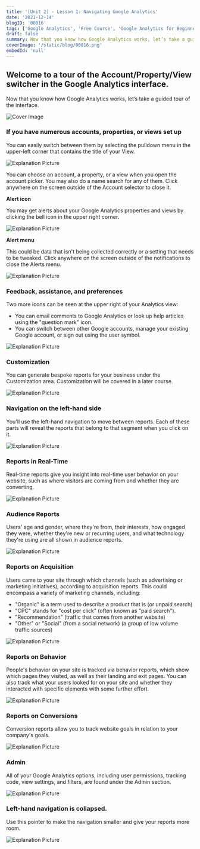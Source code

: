 ```yaml
---
title: '[Unit 2] - Lesson 1: Navigating Google Analytics'
date: '2021-12-14'
blogID: '00016'
tags: ['Google Analytics', 'Free Course', 'Google Analytics for Beginners']
draft: false
summary: Now that you know how Google Analytics works, let’s take a guided tour of the interface. Lets understand the Universal Analytics Dashboard.
coverImage: '/static/blog/00016.png'
embedId: 'null'
---
```


## Welcome to a tour of the Account/Property/View switcher in the Google Analytics interface.

Now that you know how Google Analytics works, let’s take a guided tour of the interface.

![Cover Image](/static/blog/00016.png)

### If you have numerous accounts, properties, or views set up

You can easily switch between them by selecting the pulldown menu in the upper-left corner that contains the title of your View.

![Explanation Picture](/static/blog/00016_1.png)

You can choose an account, a property, or a view when you open the account picker. You may also do a name search for any of them. Click anywhere on the screen outside of the Account selector to close it.

**Alert icon**

You may get alerts about your Google Analytics properties and views by clicking the bell icon in the upper right corner.

![Explanation Picture](/static/blog/00016_3.png)

**Alert menu**

This could be data that isn't being collected correctly or a setting that needs to be tweaked. Click anywhere on the screen outside of the notifications to close the Alerts menu.

![Explanation Picture](/static/blog/00016_2.png)

### Feedback, assistance, and preferences

Two more icons can be seen at the upper right of your Analytics view:

- You can email comments to Google Analytics or look up help articles using the "question mark" icon.
- You can switch between other Google accounts, manage your existing Google account, or sign out using the user symbol.

![Explanation Picture](/static/blog/00016_3.png)

### Customization

You can generate bespoke reports for your business under the Customization area. Customization will be covered in a later course.

![Explanation Picture](/static/blog/00016_4.png)

### Navigation on the left-hand side

You'll use the left-hand navigation to move between reports. Each of these parts will reveal the reports that belong to that segment when you click on it.

![Explanation Picture](/static/blog/00016_5.png)

### Reports in Real-Time

Real-time reports give you insight into real-time user behavior on your website, such as where visitors are coming from and whether they are converting.

![Explanation Picture](/static/blog/00016_6.png)

### Audience **Reports**

Users' age and gender, where they're from, their interests, how engaged they were, whether they're new or recurring users, and what technology they're using are all shown in audience reports.

![Explanation Picture](/static/blog/00016_7.png)

### Reports on **Acquisition**

Users came to your site through which channels (such as advertising or marketing initiatives), according to acquisition reports. This could encompass a variety of marketing channels, including:

- "Organic" is a term used to describe a product that is (or unpaid search)
- "CPC" stands for "cost per click" (often known as "paid search").
- "Recommendation" (traffic that comes from another website)
- "Other" or "Social" (from a social network) (a group of low volume traffic sources)

![Explanation Picture](/static/blog/00016_8.png)

### Reports on Behavior

People's behavior on your site is tracked via behavior reports, which show which pages they visited, as well as their landing and exit pages. You can also track what your users looked for on your site and whether they interacted with specific elements with some further effort.

![Explanation Picture](/static/blog/00016_9.png)

### Reports on Conversions

Conversion reports allow you to track website goals in relation to your company's goals.

![Explanation Picture](/static/blog/00016_10.png)

### Admin

All of your Google Analytics options, including user permissions, tracking code, view settings, and filters, are found under the Admin section.

![Explanation Picture](/static/blog/00016_11.png)

### Left-hand navigation is collapsed.

Use this pointer to make the navigation smaller and give your reports more room.

![Explanation Picture](/static/blog/00016_12.png)
